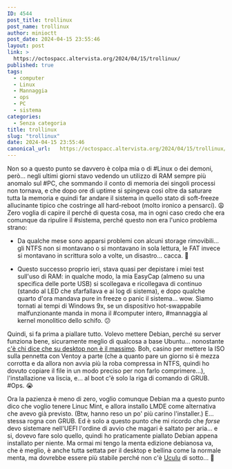 ```yaml
---
ID: 4544
post_title: trollinux
post_name: trollinux
author: minioctt
post_date: 2024-04-15 23:55:46
layout: post
link: >
  https://octospacc.altervista.org/2024/04/15/trollinux/
published: true
tags:
  - computer
  - Linux
  - Mannaggia
  - ops
  - PC
  - sistema
categories:
  - Senza categoria
title: trollinux
slug: "trollinux"
date: 2024-04-15 23:55:46
canonical_url:   https://octospacc.altervista.org/2024/04/15/trollinux/
---
```

<!-- wp:paragraph -->
<p markdown="1">Non so a questo punto se davvero è colpa mia o di #Linux o dei demoni, però... negli ultimi giorni stavo vedendo un utilizzo di RAM sempre più anomalo sul #PC, che sommando il conto di memoria dei singoli processi non tornava, e che dopo ore di uptime si spingeva così oltre da saturare tutta la memoria e quindi far andare il sistema in quello stato di soft-freeze allucinante tipico che costringe all hard-reboot (molto ironico a pensarci). 😩️ Zero voglia di capire il perché di questa cosa, ma in ogni caso credo che era comunque da ripulire il #sistema, perché questo non era l'unico problema strano:</p>
<!-- /wp:paragraph -->

<!-- wp:list -->
<ul><!-- wp:list-item -->
<li>Da qualche mese sono apparsi problemi con alcuni storage rimovibili... gli NTFS non si montavano o si montavano in sola lettura, le FAT invece si montavano in scrittura solo a volte, un disastro... cacca. 💩️</li>
<!-- /wp:list-item --></ul>
<!-- /wp:list -->

<!-- wp:list -->
<ul><!-- wp:list-item -->
<li>Questo successo proprio ieri, stava quasi per depistare i miei test sull'uso di RAM: in qualche modo, la mia EasyCap (almeno su una specifica delle porte USB) si scollegava e ricollegava di continuo (stando al LED che sfarfallava e ai log di sistema), e dopo qualche quarto d'ora mandava pure in freeze o panic il sistema... wow. Siamo tornati ai tempi di Windows 9x, se un dispositivo hot-swappabile malfunzionante manda in mona il #computer intero, #mannaggia al kernel monolitico dello schifo. 😕️</li>
<!-- /wp:list-item --></ul>
<!-- /wp:list -->

<!-- wp:paragraph -->
<p markdown="1">Quindi, si fa prima a piallare tutto. Volevo mettere Debian, perché su server funziona bene, sicuramente meglio di qualcosa a base Ubuntu... nonostante <a href="https://matrix.to/#/!vwmDGYVJvlMFABfAUc:matrix.org/$RMBF5cERXlLlfHJT0yePg4y4G1rsYhDLO2x5JOoJIac">c'è chi dice che su desktop non è il massimo</a>. Boh, casino per mettere la ISO sulla pennetta con Ventoy a parte (che a quanto pare un giorno si è mezza corrotta e da allora non avvia più la roba compressa in NTFS, quindi ho dovuto copiare il file in un modo preciso per non farlo comprimere...), l'installazione va liscia, e... al boot c'è solo la riga di comando di GRUB. #Ops. 😭️</p>
<!-- /wp:paragraph -->

<!-- wp:paragraph -->
<p markdown="1">Ora la pazienza è meno di zero, voglio comunque Debian ma a questo punto dico che voglio tenere Linuc Mint, e allora installo LMDE come alternativa che avevo già previsto. (Btw, hanno reso un po' più carino l'installer.) E... stessa rogna con GRUB. Ed è solo a questo punto che mi ricordo che <em>forse</em> devo sistemare nell'UEFI l'ordine di avvio che magari è saltato per aria... e si, dovevo fare solo quello, quindi ho praticamente piallato Debian appena installato per niente. Ma ormai mi tengo la menta edizione debianosa va, che è meglio, è anche tutta settata per il desktop e bellina come la normale menta, ma dovrebbe essere più stabile perché non c'è <a href="https://www.youtube.com/watch?v=rWnnN31QsGM">Uculu</a> di sotto... 💢️</p>
<!-- /wp:paragraph -->